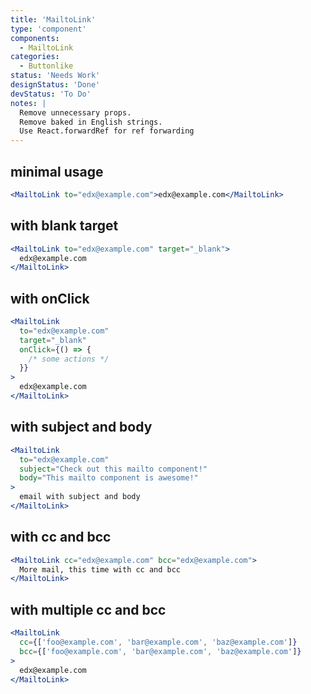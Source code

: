 ```yaml
---
title: 'MailtoLink'
type: 'component'
components:
  - MailtoLink
categories:
  - Buttonlike
status: 'Needs Work'
designStatus: 'Done'
devStatus: 'To Do'
notes: |
  Remove unnecessary props.
  Remove baked in English strings.
  Use React.forwardRef for ref forwarding
---
```


## minimal usage

```jsx live
<MailtoLink to="edx@example.com">edx@example.com</MailtoLink>
```

## with blank target

```jsx live
<MailtoLink to="edx@example.com" target="_blank">
  edx@example.com
</MailtoLink>
```

## with onClick

```jsx live
<MailtoLink
  to="edx@example.com"
  target="_blank"
  onClick={() => {
    /* some actions */
  }}
>
  edx@example.com
</MailtoLink>
```

## with subject and body

```jsx live
<MailtoLink
  to="edx@example.com"
  subject="Check out this mailto component!"
  body="This mailto component is awesome!"
>
  email with subject and body
</MailtoLink>
```

## with cc and bcc

```jsx live
<MailtoLink cc="edx@example.com" bcc="edx@example.com">
  More mail, this time with cc and bcc
</MailtoLink>
```

## with multiple cc and bcc

```jsx live
<MailtoLink
  cc={['foo@example.com', 'bar@example.com', 'baz@example.com']}
  bcc={['foo@example.com', 'bar@example.com', 'baz@example.com']}
>
  edx@example.com
</MailtoLink>
```
